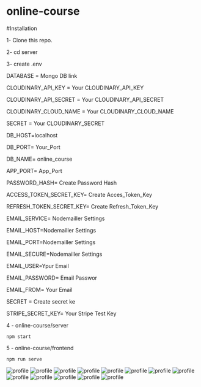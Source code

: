 # online-course

#Installation

1- Clone this repo.

2- cd server

3- create .env

  DATABASE = Mongo DB link

  CLOUDINARY_API_KEY = Your CLOUDINARY_API_KEY

  CLOUDINARY_API_SECRET = Your CLOUDINARY_API_SECRET

  CLOUDINARY_CLOUD_NAME = Your CLOUDINARY_CLOUD_NAME

  SECRET = Your CLOUDINARY_SECRET

  DB_HOST=localhost

  DB_PORT= Your_Port

  DB_NAME= online_course

  APP_PORT= App_Port

  PASSWORD_HASH= Create Password Hash

  ACCESS_TOKEN_SECRET_KEY= Create Acces_Token_Key

  REFRESH_TOKEN_SECRET_KEY= Create Refresh_Token_Key

  EMAIL_SERVICE= Nodemailler Settings

  EMAIL_HOST=Nodemailler Settings

  EMAIL_PORT=Nodemailler Settings

  EMAIL_SECURE=Nodemailler Settings

  EMAIL_USER=Ypur Email

  EMAIL_PASSWORD= Email Passwor

  EMAIL_FROM= Your Email

  SECRET = Create secret ke

  STRIPE_SECRET_KEY= Your Stripe Test Key


4 - online-course/server


    npm start

5 - online-course/frontend

    npm run serve
    

![profile](https://github.com/nurovic/online-course/blob/main/image-files/1.PNG?raw=true)
![profile](https://github.com/nurovic/online-course/blob/main/image-files/2.PNG?raw=true)
![profile](https://github.com/nurovic/online-course/blob/main/image-files/3.png?raw=true)
![profile](https://github.com/nurovic/online-course/blob/main/image-files/4.PNG?raw=true)
![profile](https://github.com/nurovic/online-course/blob/main/image-files/5.PNG?raw=true)
![profile](https://github.com/nurovic/online-course/blob/main/image-files/6.PNG?raw=true)
![profile](https://github.com/nurovic/online-course/blob/main/image-files/7.PNG?raw=true)
![profile](https://github.com/nurovic/online-course/blob/main/image-files/8.PNG?raw=true)
![profile](https://github.com/nurovic/online-course/blob/main/image-files/9.PNG?raw=true)
![profile](https://github.com/nurovic/online-course/blob/main/image-files/10.PNG?raw=true)
![profile](https://github.com/nurovic/online-course/blob/main/image-files/11.PNG?raw=true)
![profile](https://github.com/nurovic/online-course/blob/main/image-files/12.PNG?raw=true)
![profile](https://github.com/nurovic/online-course/blob/main/image-files/13.PNG?raw=true)
